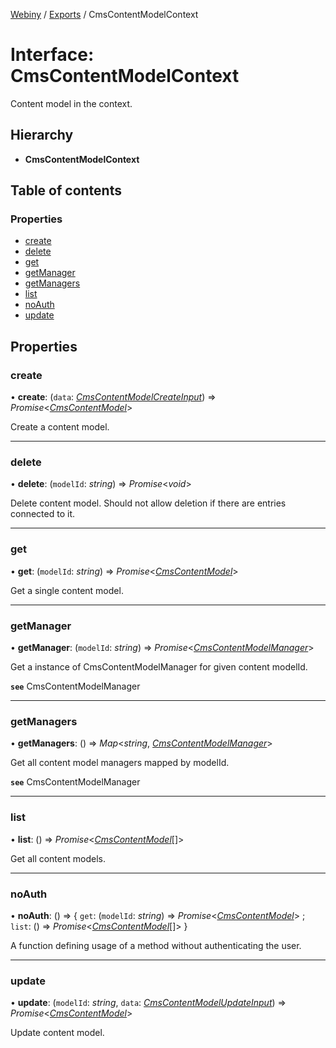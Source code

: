 [Webiny](../README.md) / [Exports](../modules.md) / CmsContentModelContext

# Interface: CmsContentModelContext

Content model in the context.

## Hierarchy

* **CmsContentModelContext**

## Table of contents

### Properties

- [create](cmscontentmodelcontext.md#create)
- [delete](cmscontentmodelcontext.md#delete)
- [get](cmscontentmodelcontext.md#get)
- [getManager](cmscontentmodelcontext.md#getmanager)
- [getManagers](cmscontentmodelcontext.md#getmanagers)
- [list](cmscontentmodelcontext.md#list)
- [noAuth](cmscontentmodelcontext.md#noauth)
- [update](cmscontentmodelcontext.md#update)

## Properties

### create

• **create**: (`data`: [*CmsContentModelCreateInput*](cmscontentmodelcreateinput.md)) => *Promise*<[*CmsContentModel*](cmscontentmodel.md)\>

Create a content model.

___

### delete

• **delete**: (`modelId`: *string*) => *Promise*<*void*\>

Delete content model. Should not allow deletion if there are entries connected to it.

___

### get

• **get**: (`modelId`: *string*) => *Promise*<[*CmsContentModel*](cmscontentmodel.md)\>

Get a single content model.

___

### getManager

• **getManager**: (`modelId`: *string*) => *Promise*<[*CmsContentModelManager*](cmscontentmodelmanager.md)\>

Get a instance of CmsContentModelManager for given content modelId.

**`see`** CmsContentModelManager

___

### getManagers

• **getManagers**: () => *Map*<*string*, [*CmsContentModelManager*](cmscontentmodelmanager.md)\>

Get all content model managers mapped by modelId.

**`see`** CmsContentModelManager

___

### list

• **list**: () => *Promise*<[*CmsContentModel*](cmscontentmodel.md)[]\>

Get all content models.

___

### noAuth

• **noAuth**: () => { `get`: (`modelId`: *string*) => *Promise*<[*CmsContentModel*](cmscontentmodel.md)\> ; `list`: () => *Promise*<[*CmsContentModel*](cmscontentmodel.md)[]\>  }

A function defining usage of a method without authenticating the user.

___

### update

• **update**: (`modelId`: *string*, `data`: [*CmsContentModelUpdateInput*](cmscontentmodelupdateinput.md)) => *Promise*<[*CmsContentModel*](cmscontentmodel.md)\>

Update content model.
